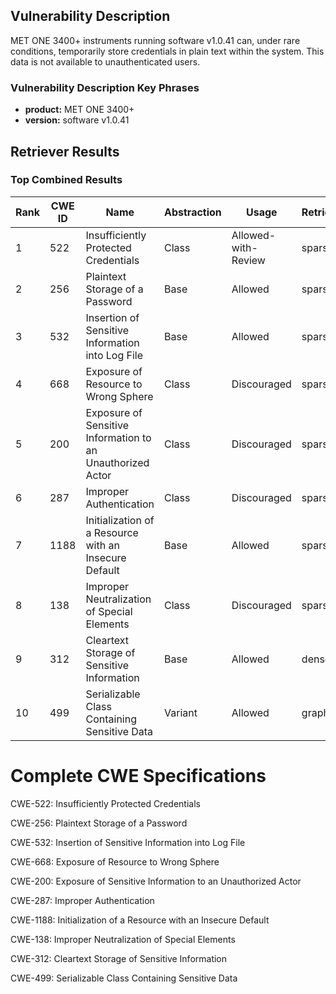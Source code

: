 ## Vulnerability Description
MET ONE 3400+ instruments running software v1.0.41 can, under rare conditions, temporarily store credentials in plain text within the system. This data is not available to unauthenticated users.

### Vulnerability Description Key Phrases
- **product:** MET ONE 3400+
- **version:** software v1.0.41

## Retriever Results

### Top Combined Results

| Rank | CWE ID | Name | Abstraction | Usage  | Retrievers | Individual Scores |
|------|--------|------|-------------|-------|------------|-------------------|
| 1 | 522 | Insufficiently Protected Credentials | Class | Allowed-with-Review | sparse | 0.052 |
| 2 | 256 | Plaintext Storage of a Password | Base | Allowed | sparse | 0.050 |
| 3 | 532 | Insertion of Sensitive Information into Log File | Base | Allowed | sparse | 0.048 |
| 4 | 668 | Exposure of Resource to Wrong Sphere | Class | Discouraged | sparse | 0.046 |
| 5 | 200 | Exposure of Sensitive Information to an Unauthorized Actor | Class | Discouraged | sparse | 0.046 |
| 6 | 287 | Improper Authentication | Class | Discouraged | sparse | 0.046 |
| 7 | 1188 | Initialization of a Resource with an Insecure Default | Base | Allowed | sparse | 0.046 |
| 8 | 138 | Improper Neutralization of Special Elements | Class | Discouraged | sparse | 0.044 |
| 9 | 312 | Cleartext Storage of Sensitive Information | Base | Allowed | dense | 0.493 |
| 10 | 499 | Serializable Class Containing Sensitive Data | Variant | Allowed | graph | 0.003 |



# Complete CWE Specifications

CWE-522: Insufficiently Protected Credentials

CWE-256: Plaintext Storage of a Password

CWE-532: Insertion of Sensitive Information into Log File

CWE-668: Exposure of Resource to Wrong Sphere

CWE-200: Exposure of Sensitive Information to an Unauthorized Actor

CWE-287: Improper Authentication

CWE-1188: Initialization of a Resource with an Insecure Default

CWE-138: Improper Neutralization of Special Elements

CWE-312: Cleartext Storage of Sensitive Information

CWE-499: Serializable Class Containing Sensitive Data